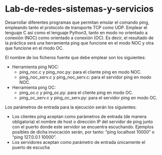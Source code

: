 # Lab-de-redes-sistemas-y-servicios

Desarrollar diferentes programas que permitan emular el comando ping, empleando tanto el protocolo de transporte TCP como UDP.
Emplear el lenguaje C así como el lenguaje Python3, tanto en modo no orientado a conexión (NOC) como orientado a conexión (OC).
Es decir, el resultado de la práctica será una herramienta ping que funcione en el modo NOC y otra que funcione en el modo OC.

El nombre de los ficheros fuente que debe emplear son los siguientes:
  - Herramienta ping NOC:
    - ping_noc.c y ping_noc.py: para el cliente ping en modo NOC.
    - ping_noc_serv.c y ping_noc_serv.c: para el servidor ping en modo NOC.
  - Herramienta ping OC:
    - ping_oc.c y ping_oc.py: para el cliente ping en modo OC.
    - ping_oc_serv.c y ping_oc_serv.py: para el servidor ping en modo OC.
    
Los parámetros de entrada para la ejecución serán los siguientes:
  - Los clientes ping aceptan como parámetros de entrada (de manera obligatoria) el nombre de host o dirección IP del servidor de ping
    junto con el puerto donde este servidor se encuentra escuchando.
    Ejemplos posibles de dicha invocación serán, por tanto: “ping localhost 10000” o “ping 127.0.0.1 10000”.
  - Los servidores aceptan como parámetro de entrada únicamente el puerto de escucha
  
